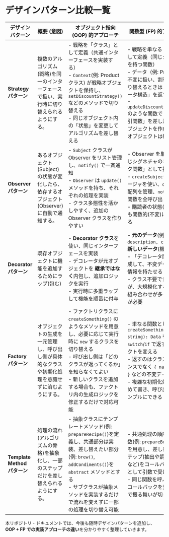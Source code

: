 # デザインパターン比較一覧

| デザインパターン         | 概要 (意図)                                                                                      | オブジェクト指向 (OOP) 的アプローチ                                                                                    | 関数型 (FP) 的アプローチ                                                                                           |
|--------------------------|------------------------------------------------------------------------------------------------|-----------------------------------------------------------------------------------------------------------------------|--------------------------------------------------------------------------------------------------------------------|
| **Strategy パターン**    | 複数のアルゴリズム(戦略)を同一のインターフェースで扱い、実行時に切り替えられるようにする。        | - 戦略を「クラス」として定義（共通インターフェースを実装する）<br>- `Context`(例: Product クラス) が戦略オブジェクトを保持し、`setDiscountStrategy()` などのメソッドで切り替える<br>- 同じオブジェクト内の「状態」を変更してアルゴリズムを差し替える                                                         | - 戦略を単なる「関数」として定義（同じシグネチャを持つ関数）<br>- データ（例: Product）を不変に扱い、割引方法を切り替えるときは「新しいデータ構造」を返す<br>- `updateDiscountFunction()` のような関数で「新しい割引関数」を差し込んだ新オブジェクトを作成し、元のオブジェクトは破壊しない                        |
| **Observer パターン**        | あるオブジェクト(Subject)の状態が変化したら、依存するオブジェクト(Observer)に自動で通知する。 | - `Subject` クラスが Observer をリスト管理し、`notify()` で一斉通知<br>- `Observer` は `update()` メソッドを持ち、それぞれの処理を実装<br>- クラス多態性を活かしやすく、追加の Observer クラスを作りやすい                                    | - Observer を単なる「同じシグネチャのコールバック関数」として扱う<br>- `createSubject()` でクロージャを使い、`observers` 配列を管理、`notify()` で関数を全呼び出し<br>- 購読者の状態(受信履歴)も関数的(不変)に管理できる                                              |
| **Decorator パターン**  | 既存オブジェクトに機能を追加するためにラップ(包む)   | - **Decorator クラス**を使い、同じインターフェースを実装<br>- デコレータが元オブジェクトを **継承ではなく**内包し、追加ロジックを実行<br>- 実行時に多重ラップして機能を順番に付与 | - **元のデータ**(例: `{ description, cost }`) → **新しいデータ**(機能追加分)<br>- 「デコレータ関数」を合成して、不変データに付加情報を持たせる<br>- クラス不要でシンプルだが、大規模化すると関数の組み合わせが多くなり整理が必要 |
| **Factory パターン** | オブジェクトの生成を一元管理し、呼び出し側が具体的なクラスや初期化処理を意識せずに済むようにする。 | - ファクトリクラスに `createSomething()` のようなメソッドを用意し、必要に応じて実行時に `new` するクラスを切り替える<br>- 呼び出し側は「どのクラスが返ってくるか」を知らなくてよい<br>- 新しいクラスを追加する場合も、ファクトリ内の生成ロジックを修正するだけで対応可能 | - 単なる関数として `createSomething(type: string): Data` を用意し、`switch`/`if` で返すオブジェクトを変える<br>- 返すのはクラスインスタンスでなく `{ name, price }` などの不変データでもOK<br>- 複雑な初期化処理をまとめて書き、呼び出し側をシンプルにできる |
| **Template Method パターン** | 処理の流れ(アルゴリズムの骨格)を抽象化し、一部のステップだけを差し替えられるようにする。 | - 抽象クラスにテンプレートメソッド(例: `prepareRecipe()`)を定義し、共通部分は実装、差し替えたい部分(例: `brew()`, `addCondiments()`)を `abstract` メソッドとする<br>- サブクラスが抽象メソッドを実装するだけで流れを変えずに一部の処理を切り替え可能 | - 共通処理の順序を行う関数(例: `prepareBeverage()`)を用意し、差し替えたいステップ(抽出や調味料追加など)をコールバック関数として引数で受け取る<br>- 同じ関数を呼ぶが、渡すコールバックを変えるだけで振る舞いが切り替わる |

本リポジトリ・ドキュメントでは、今後も随時デザインパターンを追加し、  
**OOP + FP での実装アプローチの違い**を分かりやすく整理していきます。